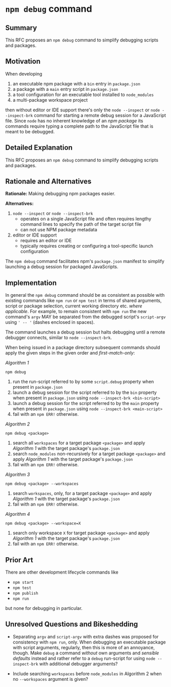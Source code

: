 # `npm debug` command

## Summary

This RFC proposes an `npm debug` command to simplify debugging scripts and packages.

## Motivation

When developing

1. an executable npm package with a `bin` entry in `package.json`
1. a package with a `main` entry script in `package.json`
1. a tool configuration for an executable tool installed to `node_modules`
1. a multi-package workspace project

then without editor or IDE support there's only the `node --inspect` or `node --inspect-brk` command for starting a remote debug session for a JavaScript file. Since `node` has no inherent knowledge of an *npm package* its commands require typing a complete path to the JavaScript file that is meant to be debugged.

## Detailed Explanation

This RFC proposes an `npm debug` command to simplify debugging scripts and packages.

## Rationale and Alternatives

**Rationale:** Making debugging npm packages easier.

**Alternatives:**

1. `node --inspect` or `node --inspect-brk`
    - operates on a single JavaScript file and often requires lengthy command lines to specify the path of the target script file
    - can not use NPM package metadata
2.  editor or IDE support
    - requires an editor or IDE
    - typically requires creating or configuring a tool-specific launch configuration

The `npm debug` command facilitates npm's `package.json` manifest to simplify launching a debug session for packaged JavaScripts.

## Implementation

In general the `npm debug` command should be as consistent as possible with existing commands like `npm run` or `npm test` in terms of shared arguments, script or package selection, current working directory etc. *where applicable*. For example, to remain consistent with `npm run` the new command's `argv` MAY be separated from the debugged script's `script-argv` using `' -- '` (dashes enclosed in spaces).

The command launches a debug session but halts debugging until a remote debugger connects, similar to `node --inspect-brk`.

When being issued in a package directory subsequent commands should apply the given steps in the given order and *first-match-only*:

*Algorithm 1*

~~~
npm debug
~~~

1. run the run-script referred to by some `script.debug` property when present in `package.json`
1. launch a debug session for the script referred to by the `bin` property when present in `package.json` using `node --inspect-brk <bin-script>`
1. launch a debug session for the script referred to by the `main` property when present in `package.json` using `node --inspect-brk <main-script>`
1. fail with an `npm ERR!` otherwise.

*Algorithm 2*

~~~
npm debug <package>
~~~

1. search all `workspaces` for a target package `<package>` and apply *Algorithm 1* with the target package's `package.json`
1. search `node_modules` non-recursively for a target package `<package>` and apply *Algorithm 1* with the target package's `package.json`
1. fail with an `npm ERR!` otherwise.

*Algorithm 3*

~~~
npm debug <package> --workspaces
~~~

1. search `workspaces`, only, for a target package `<package>` and apply *Algorithm 1* with the target package's `package.json`
1. fail with an `npm ERR!` otherwise.

*Algorithm 4*

~~~
npm debug <package> --workspace=X
~~~

1. search only workspace `X` for target package `<package>` and apply *Algorithm 1* with the target package's `package.json`
1. fail with an `npm ERR!` otherwise.

## Prior Art

There are other development lifecycle commands like

- `npm start`
- `npm test`
- `npm publish`
- `npm run`

but none for debugging in particular.

## Unresolved Questions and Bikeshedding

- Separating `argv` and `script-argv` with extra dashes was proposed for consistency with `npm run`, only. When debugging an executable package with script arguments, regularly, then this is more of an annoyance, though. Make `debug` a command *without* own arguments and *sensible defaults* instead and rather refer to a `debug` run-script for using `node --inspect-brk` with additional debugger arguments?

- Include searching `workspaces` before `node_modules` in Algorithm 2 when no `--workspaces` argument is given?
